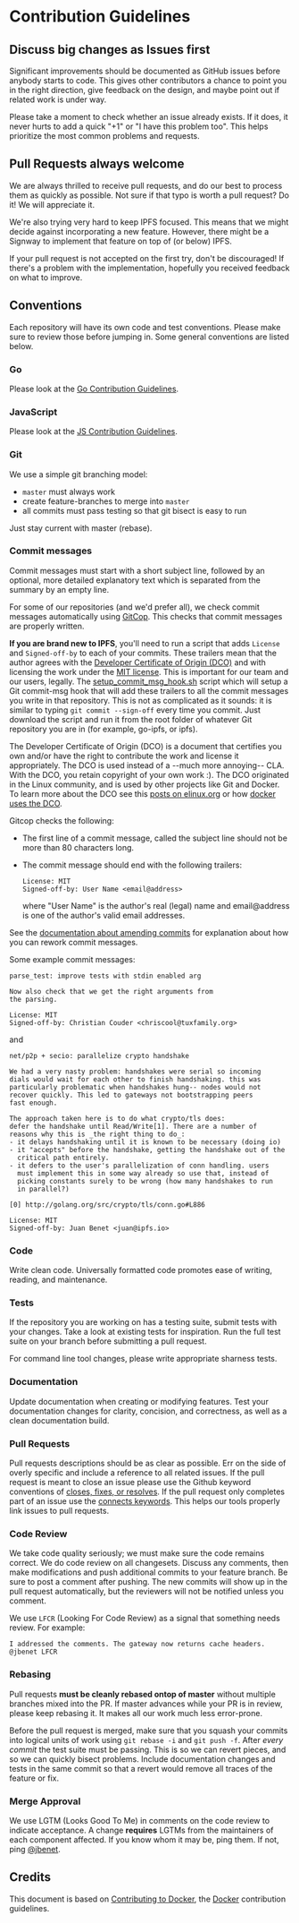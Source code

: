 # Contribution Guidelines

## Discuss big changes as Issues first

Significant improvements should be documented as GitHub issues before anybody starts to code. This gives other contributors a chance to point you in the right direction, give feedback on the design, and maybe point out if related work is under way.

Please take a moment to check whether an issue already exists. If it does, it never hurts to add a quick "+1" or "I have this problem too". This helps prioritize the most common problems and requests.

## Pull Requests always welcome

We are always thrilled to receive pull requests, and do our best to process them as quickly as possible. Not sure if that typo is worth a pull request? Do it! We will appreciate it.

We're also trying very hard to keep IPFS focused. This means that we might decide against incorporating a new feature. However, there might be a Signway to implement that feature on top of (or below) IPFS.

If your pull request is not accepted on the first try, don't be discouraged! If there's a problem with the implementation, hopefully you received feedback on what to improve.

## Conventions

Each repository will have its own code and test conventions. Please make sure to review those before jumping in. Some general conventions are listed below.

### Go

Please look at the [Go Contribution Guidelines](go-contribution-guidelines.md).

### JavaScript

Please look at the [JS Contribution Guidelines](js-contribution-guidelines.md).

### Git

We use a simple git branching model:

- `master` must always work
- create feature-branches to merge into `master`
- all commits must pass testing so that git bisect is easy to run

Just stay current with master (rebase).

### Commit messages

Commit messages must start with a short subject line, followed by an optional,
more detailed explanatory text which is separated from the summary by an empty
line.

For some of our repositories (and we'd prefer all), we check commit messages
automatically using [GitCop](https://gitcop.com). This checks that commit
messages are properly written.

**If you are brand new to IPFS**, you'll need to run a script that adds
`License` and `Signed-off-by` to each of your commits. These trailers mean that
the author agrees with the [Developer Certificate of Origin (DCO)](docs/developer-certificate-of-origin)
and with licensing the work under the [MIT license](docs/LICENSE). This is
important for our team and our users, legally. The
[setup_commit_msg_hook.sh](dev/tools/hooks/setup_commit_msg_hook.sh)
script which will setup a Git commit-msg hook that will add these trailers to
all the commit messages you write in that repository. This is not as complicated
as it sounds: it is similar to typing `git commit --sign-off` every time you
commit. Just download the script and run it from the root folder of whatever
Git repository you are in (for example, go-ipfs, or ipfs).

The Developer Certificate of Origin (DCO) is a document that certifies you own
and/or have the right to contribute the work and license it appropriately. The
DCO is used instead of a --much more annoying-- CLA. With the DCO, you retain
copyright of your own work :). The DCO originated in the Linux community, and is
used by other projects like Git and Docker. To learn more about the DCO see this
[posts on elinux.org](http://elinux.org/Developer_Certificate_Of_Origin) or how
[docker uses the DCO](https://blog.docker.com/2014/01/docker-code-contributions-require-developer-certificate-of-origin/).

Gitcop checks the following:

* The first line of a commit message, called the subject line should
  not be more than 80 characters long.

* The commit message should end with the following trailers:

  ```
  License: MIT
  Signed-off-by: User Name <email@address>
  ```

  where "User Name" is the author's real (legal) name and
  email@address is one of the author's valid email addresses.

See the [documentation about amending commits](docs/amending-commits.md)
for explanation about how you can rework commit messages.

Some example commit messages:

```
parse_test: improve tests with stdin enabled arg

Now also check that we get the right arguments from
the parsing.

License: MIT
Signed-off-by: Christian Couder <chriscool@tuxfamily.org>
```

and

```
net/p2p + secio: parallelize crypto handshake

We had a very nasty problem: handshakes were serial so incoming
dials would wait for each other to finish handshaking. this was
particularly problematic when handshakes hung-- nodes would not
recover quickly. This led to gateways not bootstrapping peers
fast enough.

The approach taken here is to do what crypto/tls does:
defer the handshake until Read/Write[1]. There are a number of
reasons why this is _the right thing to do_:
- it delays handshaking until it is known to be necessary (doing io)
- it "accepts" before the handshake, getting the handshake out of the
  critical path entirely.
- it defers to the user's parallelization of conn handling. users
  must implement this in some way already so use that, instead of
  picking constants surely to be wrong (how many handshakes to run
  in parallel?)

[0] http://golang.org/src/crypto/tls/conn.go#L886

License: MIT
Signed-off-by: Juan Benet <juan@ipfs.io>
```

### Code

Write clean code. Universally formatted code promotes ease of writing, reading, and maintenance.

### Tests

If the repository you are working on has a testing suite, submit tests with your changes. Take a look at existing tests for inspiration. Run the full test suite on your branch before submitting a pull request.

For command line tool changes, please write appropriate sharness tests.

### Documentation

Update documentation when creating or modifying features. Test your documentation changes for clarity, concision, and correctness, as well as a clean documentation build.

### Pull Requests

Pull requests descriptions should be as clear as possible. Err on the side of overly specific and include a reference to all related issues. If the pull request is meant to close an issue please use the Github keyword conventions of [closes, fixes, or resolves]( https://help.github.com/articles/closing-issues-via-commit-messages/). If the pull request only completes part of an issue use the [connects keywords]( https://github.com/waffleio/waffle.io/wiki/FAQs#prs-connect-keywords). This helps our tools properly link issues to pull requests. 

### Code Review

We take code quality seriously; we must make sure the code remains correct. We do code review on all changesets. Discuss any comments, then make modifications and push additional commits to your feature branch. Be sure to post a comment after pushing. The new commits will show up in the pull request automatically, but the reviewers will not be notified unless you comment.

We use `LFCR` (Looking For Code Review) as a signal that something needs review. For example:

```
I addressed the comments. The gateway now returns cache headers.
@jbenet LFCR
```

### Rebasing

Pull requests **must be cleanly rebased ontop of master** without multiple branches mixed into the PR. If master advances while your PR is in review, please keep rebasing it. It makes all our work much less error-prone.

Before the pull request is merged, make sure that you squash your commits into logical units of work using `git rebase -i` and `git push -f`. After _every commit_ the test suite must be passing. This is so we can revert pieces, and so we can quickly bisect problems. Include documentation changes and tests in the same commit so that a revert would remove all traces of the feature or fix.

### Merge Approval

We use LGTM (Looks Good To Me) in comments on the code review to indicate acceptance. A change **requires** LGTMs from the maintainers of each component affected. If you know whom it may be, ping them. If not, ping [@jbenet](https://github.com/jbenet).

## Credits

This document is based on [Contributing to Docker](https://github.com/docker/docker/blob/master/CONTRIBUTING.md), the [Docker](https://github.com/docker/docker) contribution guidelines.
